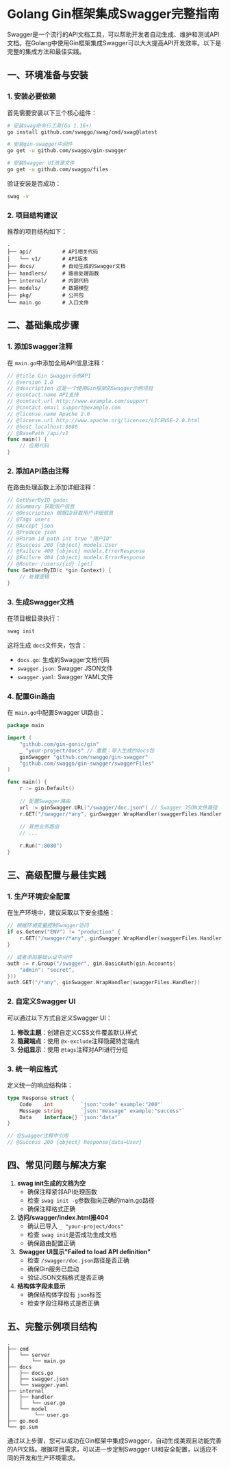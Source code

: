 # Golang Gin框架集成Swagger完整指南

Swagger是一个流行的API文档工具，可以帮助开发者自动生成、维护和测试API文档。在Golang中使用Gin框架集成Swagger可以大大提高API开发效率。以下是完整的集成方法和最佳实践。

## 一、环境准备与安装

### 1. 安装必要依赖

首先需要安装以下三个核心组件：

```bash
# 安装swag命令行工具(Go 1.16+)
go install github.com/swaggo/swag/cmd/swag@latest

# 安装gin-swagger中间件
go get -u github.com/swaggo/gin-swagger

# 安装Swagger UI资源文件
go get -u github.com/swaggo/files
```

验证安装是否成功：

```bash
swag -v
```

### 2. 项目结构建议

推荐的项目结构如下：

```text
.
├── api/          # API相关代码
│   └── v1/       # API版本
├── docs/         # 自动生成的Swagger文档
├── handlers/     # 路由处理函数
├── internal/     # 内部代码
├── models/       # 数据模型
├── pkg/          # 公共包
└── main.go       # 入口文件
```

## 二、基础集成步骤

### 1. 添加Swagger注释

在 `main.go`中添加全局API信息注释：

```go
// @title Gin Swagger示例API
// @version 1.0
// @description 这是一个使用Gin框架的Swagger示例项目
// @contact.name API支持
// @contact.url http://www.example.com/support
// @contact.email support@example.com
// @license.name Apache 2.0
// @license.url http://www.apache.org/licenses/LICENSE-2.0.html
// @host localhost:8080
// @BasePath /api/v1
func main() {
    // 应用代码
}
```

### 2. 添加API路由注释

在路由处理函数上添加详细注释：

```go
// GetUserByID godoc
// @Summary 获取用户信息
// @Description 根据ID获取用户详细信息
// @Tags users
// @Accept json
// @Produce json
// @Param id path int true "用户ID"
// @Success 200 {object} models.User
// @Failure 400 {object} models.ErrorResponse
// @Failure 404 {object} models.ErrorResponse
// @Router /users/{id} [get]
func GetUserByID(c *gin.Context) {
    // 处理逻辑
}
```

### 3. 生成Swagger文档

在项目根目录执行：

```bash
swag init
```

这将生成 `docs`文件夹，包含：

* `docs.go`: 生成的Swagger文档代码
* `swagger.json`: Swagger JSON文件
* `swagger.yaml`: Swagger YAML文件

### 4. 配置Gin路由

在 `main.go`中配置Swagger UI路由：

```go
package main

import (
    "github.com/gin-gonic/gin"
    _ "your-project/docs" // 重要：导入生成的docs包
    ginSwagger "github.com/swaggo/gin-swagger"
    "github.com/swaggo/gin-swagger/swaggerFiles"
)

func main() {
    r := gin.Default()
  
    // 配置Swagger路由
    url := ginSwagger.URL("/swagger/doc.json") // Swagger JSON文件路径
    r.GET("/swagger/*any", ginSwagger.WrapHandler(swaggerFiles.Handler, url))
  
    // 其他业务路由
    // ...
  
    r.Run(":8080")
}
```

## 三、高级配置与最佳实践

### 1. 生产环境安全配置

在生产环境中，建议采取以下安全措施：

```go
// 根据环境变量控制Swagger访问
if os.Getenv("ENV") != "production" {
    r.GET("/swagger/*any", ginSwagger.WrapHandler(swaggerFiles.Handler))
}

// 或者添加基础认证中间件
auth := r.Group("/swagger", gin.BasicAuth(gin.Accounts{
    "admin": "secret",
}))
auth.GET("/*any", ginSwagger.WrapHandler(swaggerFiles.Handler))
```

### 2. 自定义Swagger UI

可以通过以下方式自定义Swagger UI：

1. ‌**修改主题**‌：创建自定义CSS文件覆盖默认样式
2. ‌**隐藏端点**‌：使用 `@x-exclude`注释隐藏特定端点
3. ‌**分组显示**‌：使用 `@tags`注释对API进行分组

### 3. 统一响应格式

定义统一的响应结构体：

```go
type Response struct {
    Code    int         `json:"code" example:"200"`
    Message string      `json:"message" example:"success"`
    Data    interface{} `json:"data"`
}

// 在Swagger注释中引用
// @Success 200 {object} Response{data=User}
```

## 四、常见问题与解决方案

1. ‌**swag init生成的文档为空**‌
   * 确保注释紧邻API处理函数
   * 检查 `swag init -g`参数指向正确的main.go路径
   * 确保注释格式正确
2. ‌**访问/swagger/index.html报404**‌
   * 确认已导入 `_ "your-project/docs"`
   * 检查 `swag init`是否成功生成文档
   * 确保路由配置正确
3. ‌ **Swagger UI显示"Failed to load API definition"** ‌
   * 检查 `/swagger/doc.json`路径是否正确
   * 确保Gin服务已启动
   * 验证JSON文档格式是否正确
4. ‌**结构体字段未显示**‌
   * 确保结构体字段有 `json`标签
   * 检查字段注释格式是否正确

## 五、完整示例项目结构

```text
.
├── cmd
│   └── server
│       └── main.go
├── docs
│   ├── docs.go
│   ├── swagger.json
│   └── swagger.yaml
├── internal
│   ├── handler
│   │   └── user.go
│   └── model
│        └── user.go
├── go.mod
└── go.sum
```

通过以上步骤，您可以成功在Gin框架中集成Swagger，自动生成美观且功能完善的API文档。根据项目需求，可以进一步定制Swagger UI和安全配置，以适应不同的开发和生产环境需求。
